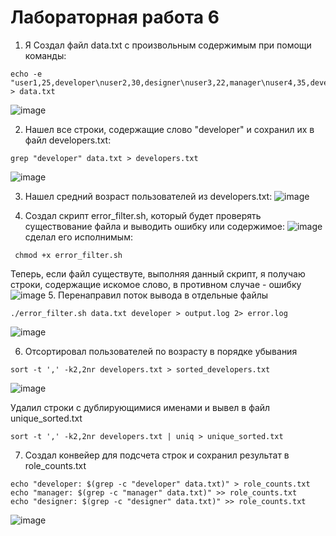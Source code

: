 # Лабораторная работа 6

1. Я Создал файл data.txt с произвольным содержимым при помощи команды:
```
echo -e "user1,25,developer\nuser2,30,designer\nuser3,22,manager\nuser4,35,developer\nuser5,29,developer" > data.txt
```
![image](https://github.com/user-attachments/assets/b488f484-2baa-48e3-a686-7d65971c1351)

2. Нашел все строки, содержащие слово "developer" и сохранил их в файл developers.txt:
```
grep "developer" data.txt > developers.txt
```
![image](https://github.com/user-attachments/assets/43965ac7-3ba5-4361-b0c9-d8dc89dcf28c)

3. Нашел средний возраст пользователей из developers.txt:
![image](https://github.com/user-attachments/assets/6243cc68-c8da-4ded-92cf-8aa0fcbd3a15)

4. Создал скрипт error_filter.sh, который будет проверять существование файла и выводить ошибку или содержимое:
![image](https://github.com/user-attachments/assets/5c5c35b0-9a60-4c37-872c-dbe84dfd48ef)
сделал его исполнимым:
```
 chmod +x error_filter.sh
```
Теперь, если файл существуте, выполняя данный скрипт, я получаю строки, содержащие искомое слово, в противном случае - ошибку
![image](https://github.com/user-attachments/assets/84e297d6-57df-46a1-b3c0-5c70dd5ff0e5)
5. Перенаправил поток вывода в отдельные файлы 
```
./error_filter.sh data.txt developer > output.log 2> error.log
```
![image](https://github.com/user-attachments/assets/279e6a6e-b40d-47dd-9168-eb2d32e7c48d)

6. Отсортировал пользователей по возрасту в порядке убывания
```
sort -t ',' -k2,2nr developers.txt > sorted_developers.txt
```
![image](https://github.com/user-attachments/assets/dae070cc-7c65-46ba-95d4-33cca55ff5f0)

Удалил строки с дублирующимися именами и вывел в файл unique_sorted.txt
```
sort -t ',' -k2,2nr developers.txt | uniq > unique_sorted.txt
```
7. Создал конвейер для подсчета строк и сохранил результат в role_counts.txt
```
echo "developer: $(grep -c "developer" data.txt)" > role_counts.txt
echo "manager: $(grep -c "manager" data.txt)" >> role_counts.txt
echo "designer: $(grep -c "designer" data.txt)" >> role_counts.txt
```
![image](https://github.com/user-attachments/assets/e993da9c-d4e4-4bf9-9cd0-9a5f956b8a27)
